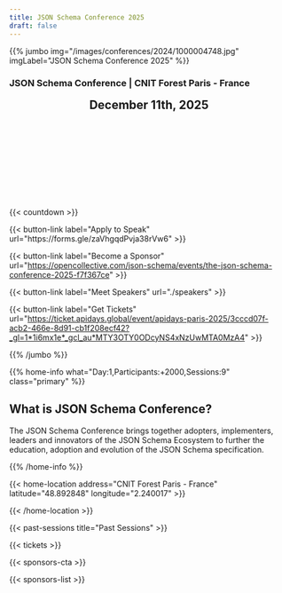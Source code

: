 ```yaml
---
title: JSON Schema Conference 2025
draft: false
---
```


{{% jumbo img="/images/conferences/2024/1000004748.jpg" imgLabel="JSON Schema Conference 2025" %}}

### JSON Schema Conference | CNIT Forest Paris - France

<h2 style="display: flex; justify-content: center; align-items: center; margin: 0; padding: 0; margin:8px 0;">December 11th, 2025</h2>

<div class="scroll-icon-positioned" aria-hidden="true">
  <svg class="icon icon-scroll-down">
    <use xlink:href="#scroll-down"></use>
  </svg>
</div>


{{< countdown >}}

<div class="cta-row">
{{< button-link label="Apply to Speak"
              url="https://forms.gle/zaVhgqdPvja38rVw6" >}}

{{< button-link label="Become a Sponsor" 
              url="https://opencollective.com/json-schema/events/the-json-schema-conference-2025-f7f367ce" >}}

{{< button-link label="Meet Speakers"
              url="./speakers" >}}

{{< button-link label="Get Tickets"
              url="https://ticket.apidays.global/event/apidays-paris-2025/3cccd07f-acb2-466e-8d91-cb1f208ecf42?_gl=1*1i6mx1e*_gcl_au*MTY3OTY0ODcyNS4xNzUwMTA0MzA4" >}}

</div>


{{% /jumbo %}}

{{% home-info what="Day:1,Participants:+2000,Sessions:9" class="primary" %}}

## What is JSON Schema Conference?

The JSON Schema Conference brings together adopters, implementers, leaders and innovators 
of the JSON Schema Ecosystem to further the education, adoption and evolution of the JSON Schema specification.

{{% /home-info %}}

{{< home-location
    address="CNIT Forest Paris - France"
    latitude="48.892848"
    longitude="2.240017" >}}

{{< /home-location >}}

{{< past-sessions title="Past Sessions" >}}

{{< tickets >}}

{{< sponsors-cta >}}

{{< sponsors-list >}}